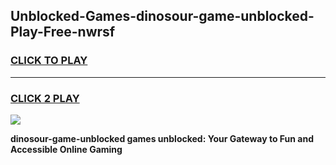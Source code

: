 
## Unblocked-Games-dinosour-game-unblocked-Play-Free-nwrsf
<h3>
<a href="https://premium76.site?title=dinosour-game-unblocked&ref=23A">CLICK TO PLAY</a></h3>
<hr>

<h3>
<a href="https://premium76.site?title=dinosour-game-unblocked&ref=23A">CLICK 2 PLAY</a>
  
</h3>

<a href="https://premium76.site?title=dinosour-game-unblocked&ref=23A"><img src="https://clearcache.store/games.png"></a>


**dinosour-game-unblocked games unblocked: Your Gateway to Fun and Accessible Online Gaming**
